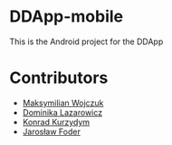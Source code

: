 # DDApp-mobile
This is the Android project for the DDApp

# Contributors
- [Maksymilian Wojczuk](https://github.com/maxiwoj)
- [Dominika Lazarowicz](https://github.com/ldidil)
- [Konrad Kurzydym](https://github.com/konradkurzydym)
- [Jarosław Foder](https://github.com/jfoder)
